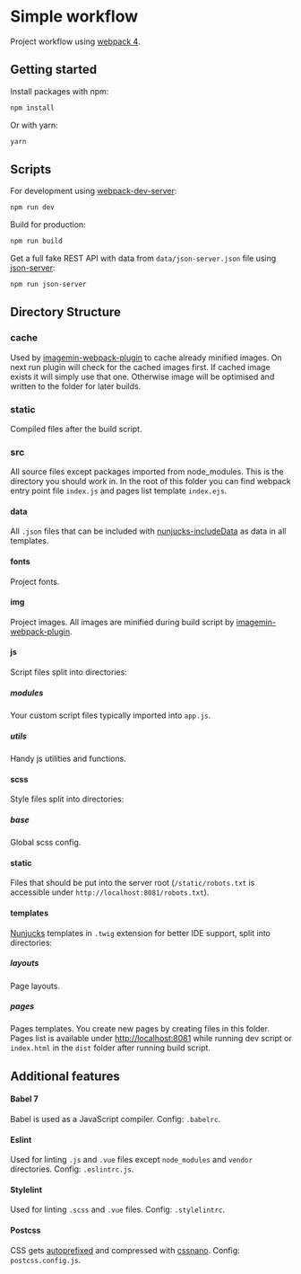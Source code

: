 # Simple workflow
Project workflow using [webpack 4](https://webpack.js.org/).

## Getting started
Install packages with npm:
```bash
npm install
```
Or with yarn:
```bash
yarn
```
## Scripts
For development using [webpack-dev-server](https://webpack.js.org/configuration/dev-server/):
```bash
npm run dev
```
Build for production:
```bash
npm run build
```
Get a full fake REST API with data from `data/json-server.json` file using [json-server](https://github.com/typicode/json-server):
```bash
npm run json-server
```
## Directory Structure
### cache
Used by [imagemin-webpack-plugin](https://github.com/Klathmon/imagemin-webpack-plugin) to cache already minified images. On next run plugin will check for the cached images first. If cached image exists it will simply use that one. Otherwise image will be optimised and written to the folder for later builds.
### static
Compiled files after the build script.
### src
All source files except packages imported from node_modules. This is the directory you should work in. In the root of this folder you can find webpack entry point file `index.js` and pages list template `index.ejs`.
#### data
All `.json` files that can be included with [nunjucks-includeData](https://www.npmjs.com/package/nunjucks-includeData) as data in all templates.
#### fonts
Project fonts.
#### img
Project images. All images are minified during build script by [imagemin-webpack-plugin](https://github.com/Klathmon/imagemin-webpack-plugin).
#### js
Script files split into directories:
##### modules
Your custom script files typically imported into `app.js`.
##### utils
Handy js utilities and functions.
#### scss
Style files split into directories:
##### base
Global scss config.
#### static
Files that should be put into the server root (`/static/robots.txt` is accessible under `http://localhost:8081/robots.txt`).
#### templates
[Nunjucks](https://mozilla.github.io/nunjucks/) templates in `.twig` extension for better IDE support, split into directories:
##### layouts
Page layouts.
##### pages
Pages templates. You create new pages by creating files in this folder. Pages list is available under <http://localhost:8081> while running dev script or `index.html` in the `dist` folder after running build script. 

## Additional features
#### Babel 7
Babel is used as a JavaScript compiler. Config: `.babelrc`.
#### Eslint
Used for linting `.js` and `.vue` files except `node_modules` and `vendor` directories. Config: `.eslintrc.js`.
#### Stylelint
Used for linting `.scss` and `.vue` files. Config: `.stylelintrc`.
#### Postcss
CSS gets [autoprefixed](https://github.com/postcss/autoprefixer) and compressed with [cssnano](https://cssnano.co/). Config: `postcss.config.js`.
